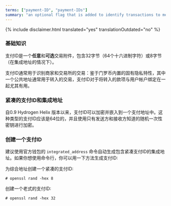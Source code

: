 ```yaml
---
terms: ["payment-ID", "payment-IDs"]
summary: "an optional flag that is added to identify transactions to merchants, consisting of 64 hexadecimal characters"
---
```


{% include disclaimer.html translated="yes" translationOutdated="no" %}
### 基础知识

支付ID是一个**任意**和**可选**交易附件，包含32字节（64个十六进制字符）或8字节（在集成地址的情况下）。

支付ID通常用于识别商家和交易所的交易：鉴于门罗币内置的固有隐私特性，其中一个公共地址通常用于转入的交易，支付ID对于将转入的款项与用户帐户绑定在一起尤其有用。

### 紧凑的支付ID和集成地址

自0.9 Hydrogen Helix 版本以来，支付ID可以加密并嵌入到一个支付地址中。这种类型的支付ID应该是64位的，并且使用只有发送方和接收方知道的随机一次性密钥进行加密。

### 创建一个支付ID

建议使用官方钱包的 `integrated_address` 命令自动生成包含紧凑支付ID的集成地址。如果你想使用命令行，你可以用一下方法生成支付ID:

为综合地址创建一个紧凑的支付ID:

```# openssl rand -hex 8```

创建一个老式的支付ID:

```# openssl rand -hex 32```

